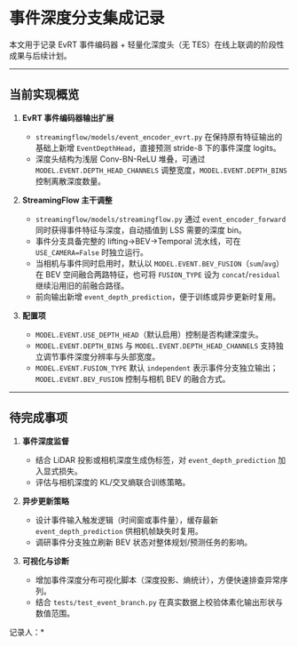 # 事件深度分支集成记录

本文用于记录 EvRT 事件编码器 + 轻量化深度头（无 TES）在线上联调的阶段性成果与后续计划。

---

## 当前实现概览

1. **EvRT 事件编码器输出扩展**  
   - `streamingflow/models/event_encoder_evrt.py` 在保持原有特征输出的基础上新增 `EventDepthHead`，直接预测 stride-8 下的事件深度 logits。  
   - 深度头结构为浅层 Conv-BN-ReLU 堆叠，可通过 `MODEL.EVENT.DEPTH_HEAD_CHANNELS` 调整宽度，`MODEL.EVENT.DEPTH_BINS` 控制离散深度数量。

2. **StreamingFlow 主干调整**  
   - `streamingflow/models/streamingflow.py` 通过 `event_encoder_forward` 同时获得事件特征与深度，自动插值到 LSS 需要的深度 bin。  
   - 事件分支具备完整的 lifting→BEV→Temporal 流水线，可在 `USE_CAMERA=False` 时独立运行。  
   - 当相机与事件同时启用时，默认以 `MODEL.EVENT.BEV_FUSION`（`sum`/`avg`）在 BEV 空间融合两路特征，也可将 `FUSION_TYPE` 设为 `concat`/`residual` 继续沿用旧的前融合路径。  
   - 前向输出新增 `event_depth_prediction`，便于训练或异步更新时复用。

3. **配置项**  
   - `MODEL.EVENT.USE_DEPTH_HEAD`（默认启用）控制是否构建深度头。  
   - `MODEL.EVENT.DEPTH_BINS` 与 `MODEL.EVENT.DEPTH_HEAD_CHANNELS` 支持独立调节事件深度分辨率与头部宽度。  
   - `MODEL.EVENT.FUSION_TYPE` 默认 `independent` 表示事件分支独立输出；`MODEL.EVENT.BEV_FUSION` 控制与相机 BEV 的融合方式。

---

## 待完成事项

1. **事件深度监督**  
   - 结合 LiDAR 投影或相机深度生成伪标签，对 `event_depth_prediction` 加入显式损失。  
   - 评估与相机深度的 KL/交叉熵联合训练策略。

2. **异步更新策略**  
   - 设计事件输入触发逻辑（时间窗或事件量），缓存最新 `event_depth_prediction` 供相机帧缺失时复用。  
   - 调研事件分支独立刷新 BEV 状态对整体规划/预测任务的影响。

3. **可视化与诊断**  
   - 增加事件深度分布可视化脚本（深度投影、熵统计），方便快速排查异常序列。  
   - 结合 `tests/test_event_branch.py` 在真实数据上校验体素化输出形状与数值范围。

记录人：*
